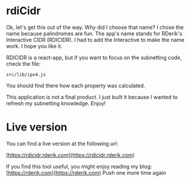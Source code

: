 # rdiCidr

Ok, let's get this out of the way. Why did I choose that name? I chose the name because palindromes are fun. The app's name stands for RDerik's Interactive  CIDR (RDICIDR). I had to add the Interactive to make the name work. I hope you like it.


RDICIDR is a react-app, but if you want to focus on the subnetting code, check the file:

```
src/lib/ipv4.js
```


You should find there how each property was calculated.

This application is not a final product. I just built it because I wanted to refresh my subnetting knowledge. Enjoy!

# Live version

You can find a live version at the following url:

[https://rdicidr.rderik.com](https://rdicidr.rderik.com)


If you find this tool useful, you might enjoy reading my blog: [https://rderik.com](https://rderik.com)
Push one more time again